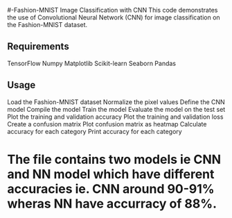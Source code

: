 
#-Fashion-MNIST Image Classification with CNN
This code demonstrates the use of Convolutional Neural Network (CNN) for image classification on the Fashion-MNIST dataset.

## Requirements
TensorFlow
Numpy
Matplotlib
Scikit-learn
Seaborn
Pandas

## Usage
Load the Fashion-MNIST dataset
Normalize the pixel values
Define the CNN model
Compile the model
Train the model
Evaluate the model on the test set
Plot the training and validation accuracy
Plot the training and validation loss
Create a confusion matrix
Plot confusion matrix as heatmap
Calculate accuracy for each category
Print accuracy for each category

# The file contains two models ie CNN and NN model which have different accuracies ie. CNN around 90-91% wheras NN have accurracy of 88%.

